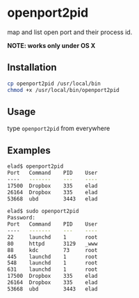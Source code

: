 openport2pid
============

map and list open port and their process id.

**NOTE: works only under OS X**

## Installation

```bash
cp openport2pid /usr/local/bin
chmod +x /usr/local/bin/openport2pid
```

## Usage

type `openport2pid` from everywhere

## Examples

```bash
elad$ openport2pid 
Port   Command    PID    User    
----   -------    ---    ----    
17500  Dropbox    335    elad
26164  Dropbox    335    elad
53668  ubd        3443   elad

elad$ sudo openport2pid 
Password:
Port   Command    PID    User    
----   -------    ---    ----    
22     launchd    1      root    
80     httpd      3129   _www    
88     kdc        73     root    
445    launchd    1      root    
548    launchd    1      root    
631    launchd    1      root    
17500  Dropbox    335    elad
26164  Dropbox    335    elad
53668  ubd        3443   elad

```